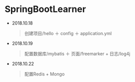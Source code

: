 # SpringBootLearner
* 2018.10.18 
  > 创建项目/hello ＋ config ＋ application.yml
* 2018.10.19 
  > 配置数据库/mybatis ＋ 页面/freemarker + 日志/log4j
* 2018.10.22
  > 配置Redis + Mongo
